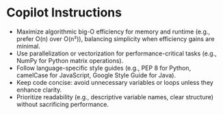 # Copilot Instructions

- Maximize algorithmic big-O efficiency for memory and runtime (e.g., prefer O(n) over O(n²)), balancing simplicity when efficiency gains are minimal.
- Use parallelization or vectorization for performance-critical tasks (e.g., NumPy for Python matrix operations).
- Follow language-specific style guides (e.g., PEP 8 for Python, camelCase for JavaScript, Google Style Guide for Java).
- Keep code concise: avoid unnecessary variables or loops unless they enhance clarity.
- Prioritize readability (e.g., descriptive variable names, clear structure) without sacrificing performance.
